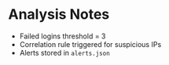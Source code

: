 # Analysis Notes

- Failed logins threshold = 3
- Correlation rule triggered for suspicious IPs
- Alerts stored in `alerts.json`
